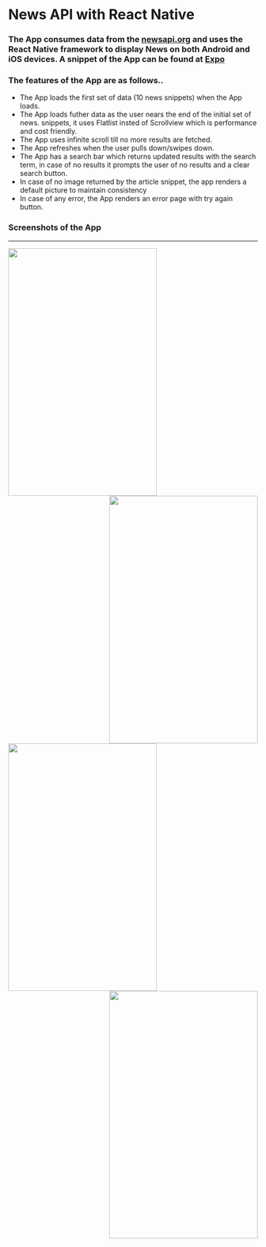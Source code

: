 # News API with React Native

### The App consumes data from the [newsapi.org](https://newsapi.org/docs/endpoints/top-headlines) and uses the React Native framework to display News on both Android and iOS devices. A snippet of the App can be found at [Expo](https://snack.expo.io/@par010/news-app)

### The features of the App are as follows..

* The App loads the first set of data (10 news snippets) when the App loads.
* The App loads futher data as the user nears the end of the initial set of news. snippets, it uses Flatlist insted of Scrollview which is performance and cost friendly.
* The App uses infinite scroll till no more results are fetched.
* The App refreshes when the user pulls down/swipes down.
* The App has a search bar which returns updated results with the search term, in case of no results it prompts the user of no results and a clear search button.
* In case of no image returned by the article snippet, the app renders a default picture to maintain consistency 
* In case of any error, the App renders an error page with try again button.

### Screenshots of the App 
----

<img src="https://user-images.githubusercontent.com/17086855/74593227-23348500-507d-11ea-833c-fc23ff9f3dd6.jpeg" align="left" width="300" height="500">
<img src="https://user-images.githubusercontent.com/17086855/74593228-26c80c00-507d-11ea-89de-382b74e378f0.jpeg" width="300" align="right" height="500">
<img src="https://user-images.githubusercontent.com/17086855/74593230-2760a280-507d-11ea-9db6-9b793a73d902.jpeg" width="300" align="left" height="500">
<img src="https://user-images.githubusercontent.com/17086855/74593229-26c80c00-507d-11ea-9372-46243cb46596.jpeg" width="300" align="right" height="500">

